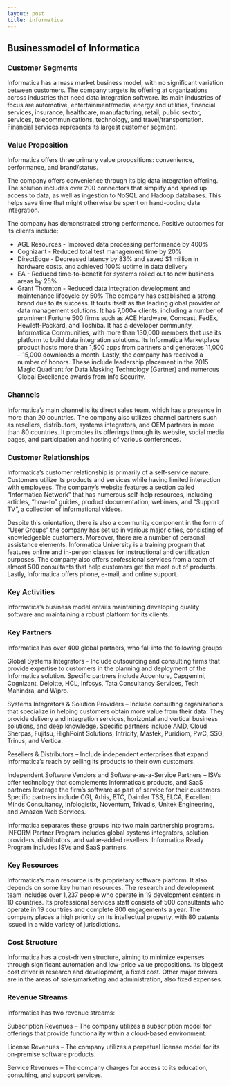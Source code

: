 ```yaml
---
layout: post
title: informatica
---
```


Businessmodel of Informatica
-----------------------------

### Customer Segments

Informatica has a mass market business model, with no significant variation between customers. The company targets its offering at organizations across industries that need data integration software. Its main industries of focus are automotive, entertainment/media, energy and utilities, financial services, insurance, healthcare, manufacturing, retail, public sector, services, telecommunications, technology, and travel/transportation. Financial services represents its largest customer segment.

### Value Proposition

Informatica offers three primary value propositions: convenience, performance, and brand/status.

The company offers convenience through its big data integration offering. The solution includes over 200 connectors that simplify and speed up access to data, as well as ingestion to NoSQL and Hadoop databases. This helps save time that might otherwise be spent on hand-coding data integration.

The company has demonstrated strong performance. Positive outcomes for its clients include:

 * AGL Resources - Improved data processing performance by 400%
* Cognizant - Reduced total test management time by 20%
* DirectEdge - Decreased latency by 83% and saved $1 million in hardware costs, and achieved 100% uptime in data delivery
* EA - Reduced time-to-benefit for systems rolled out to new business areas by 25%
* Grant Thornton - Reduced data integration development and maintenance lifecycle by 50%
 The company has established a strong brand due to its success. It touts itself as the leading global provider of data management solutions. It has 7,000+ clients, including a number of prominent Fortune 500 firms such as ACE Hardware, Comcast, FedEx, Hewlett-Packard, and Toshiba. It has a developer community, Informatica Communities, with more than 130,000 members that use its platform to build data integration solutions. Its Informatica Marketplace product hosts more than 1,500 apps from partners and generates 11,000 – 15,000 downloads a month. Lastly, the company has received a number of honors. These include leadership placement in the 2015 Magic Quadrant for Data Masking Technology (Gartner) and numerous Global Excellence awards from Info Security.

### Channels

Informatica’s main channel is its direct sales team, which has a presence in more than 20 countries. The company also utilizes channel partners such as resellers, distributors, systems integrators, and OEM partners in more than 80 countries. It promotes its offerings through its website, social media pages, and participation and hosting of various conferences.

### Customer Relationships

Informatica’s customer relationship is primarily of a self-service nature. Customers utilize its products and services while having limited interaction with employees. The company’s website features a section called “Informatica Network” that has numerous self-help resources, including articles, “how-to” guides, product documentation, webinars, and “Support TV”, a collection of informational videos.

Despite this orientation, there is also a community component in the form of “User Groups” the company has set up in various major cities, consisting of knowledgeable customers. Moreover, there are a number of personal assistance elements. Informatica University is a training program that features online and in-person classes for instructional and certification purposes. The company also offers professional services from a team of almost 500 consultants that help customers get the most out of products. Lastly, Informatica offers phone, e-mail, and online support.

### Key Activities

Informatica’s business model entails maintaining developing quality software and maintaining a robust platform for its clients.

### Key Partners

Informatica has over 400 global partners, who fall into the following groups:

Global Systems Integrators - Include outsourcing and consulting firms that provide expertise to customers in the planning and deployment of the Informatica solution. Specific partners include Accenture, Capgemini, Cognizant, Deloitte, HCL, Infosys, Tata Consultancy Services, Tech Mahindra, and Wipro.

Systems Integrators & Solution Providers – Include consulting organizations that specialize in helping customers obtain more value from their data. They provide delivery and integration services, horizontal and vertical business solutions, and deep knowledge. Specific partners include AMD, Cloud Sherpas, Fujitsu, HighPoint Solutions, Intricity, Mastek, Puridiom, PwC, SSG, Trinus, and Vertica.

Resellers & Distributors – Include independent enterprises that expand Informatica’s reach by selling its products to their own customers.

Independent Software Vendors and Software-as-a-Service Partners – ISVs offer technology that complements Informatica’s products, and SaaS partners leverage the firm’s software as part of service for their customers. Specific partners include CGI, Arhis, BTC, Daimler TSS, ELCA, Excellent Minds Consultancy, Infologistix, Noventum, Trivadis, Unitek Engineering, and Amazon Web Services.

Informatica separates these groups into two main partnership programs. INFORM Partner Program includes global systems integrators, solution providers, distributors, and value-added resellers. Informatica Ready Program includes ISVs and SaaS partners.

### Key Resources

Informatica’s main resource is its proprietary software platform. It also depends on some key human resources. The research and development team includes over 1,237 people who operate in 19 development centers in 10 countries. Its professional services staff consists of 500 consultants who operate in 19 countries and complete 800 engagements a year. The company places a high priority on its intellectual property, with 80 patents issued in a wide variety of jurisdictions.

### Cost Structure

Informatica has a cost-driven structure, aiming to minimize expenses through significant automation and low-price value propositions. Its biggest cost driver is research and development, a fixed cost. Other major drivers are in the areas of sales/marketing and administration, also fixed expenses.

### Revenue Streams

Informatica has two revenue streams:

Subscription Revenues – The company utilizes a subscription model for offerings that provide functionality within a cloud-based environment.

License Revenues – The company utilizes a perpetual license model for its on-premise software products.

Service Revenues – The company charges for access to its education, consulting, and support services.
